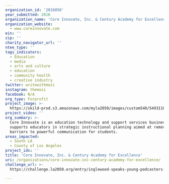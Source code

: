 ```yaml
---
organization_id: '2016058'
year_submitted: 2016
organization_name: 'Core Innovate, Inc. & Century Academy for Excellence'
organization_website:
  - www.coreinnovate.com
ein: ''
zip: ''
charity_navigator_url: ''
ntee_type: ''
tags_indicators:
  - Education
  - media
  - arts and culture
  - education
  - community health
  - creative industry
twitter: writewithmozi
instagram: themozi
facebook: N/A
org_type: Forprofit
project_image: >-
  https://skild-prod.s3.amazonaws.com/myla2050/images/custom540/5493116165741-team88.jpg
project_video: ''
org_summary: >-
  Core Innovate is an education technology and support services business that
  supports educators in strategic instructional planning aimed at removing
  barriers to powerful communication for students.
areas_impacted:
  - South LA
  - County of Los Angeles
project_ids: ''
title: 'Core Innovate, Inc. & Century Academy for Excellence'
uri: /organizations/core-innovate-inc-century-academy-for-excellence/
challenge_url: >-
  https://challenge.la2050.org/entry/inglewood-speaks-young-podcasters-discover-la2050s-homegrown-heroes

---
```

